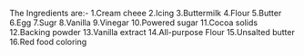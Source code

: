 The Ingredients are:-
1.Cream cheee
2.Icing
3.Buttermilk
4.Flour
5.Butter
6.Egg
7.Sugr
8.Vanilla
9.Vinegar
10.Powered sugar
11.Cocoa solids
12.Backing powder
13.Vanilla extract
14.All-purpose Flour
15.Unsalted butter
16.Red food coloring